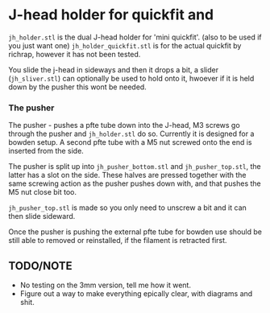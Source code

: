 
# J-head holder for quickfit and 

`jh_holder.stl` is the dual J-head holder for 'mini quickfit'.
(also to be used if you just want one)
`jh_holder_quickfit.stl` is for the actual quickfit by richrap, however it 
has not been tested.

You slide the j-head in sideways and then it drops a bit, a slider
(`jh_sliver.stl`) can optionally be used to hold onto it, hwoever if it is 
held down by the pusher this wont be needed.

### The pusher
The pusher - pushes a pfte tube down into the J-head, M3 screws go through the pusher
and `jh_holder.stl` do so. Currently it is designed for a bowden setup. 
A second pfte tube with a M5 nut screwed onto the end is inserted from the side.

The pusher is split up into `jh_pusher_bottom.stl` and `jh_pusher_top.stl`, 
the latter has a slot on the side. These halves are pressed
together with the same screwing action as the pusher pushes down with, and that 
pushes the M5 nut close bit too.

`jh_pusher_top.stl` is made so you only need to unscrew a bit and it can then 
slide sideward.

Once the pusher is pushing the external pfte tube for bowden use should be still
able to removed or reinstalled, if the filament is retracted first.

## TODO/NOTE
* No testing on the 3mm version, tell me how it went.
* Figure out a way to make everything epically clear, with diagrams and shit.
